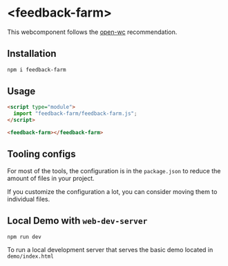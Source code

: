 # \<feedback-farm>

This webcomponent follows the [open-wc](https://github.com/open-wc/open-wc) recommendation.

## Installation

```bash
npm i feedback-farm
```

## Usage

```html
<script type="module">
  import "feedback-farm/feedback-farm.js";
</script>

<feedback-farm></feedback-farm>
```

## Tooling configs

For most of the tools, the configuration is in the `package.json` to reduce the amount of files in your project.

If you customize the configuration a lot, you can consider moving them to individual files.

## Local Demo with `web-dev-server`

```bash
npm run dev
```

To run a local development server that serves the basic demo located in `demo/index.html`
